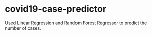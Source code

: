 # covid19-case-predictor
Used Linear Regression and  Random Forest Regressor to predict the number of cases.
